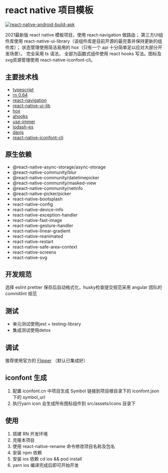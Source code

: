 # react native 项目模板

[![react-native-android-build-apk](https://github.com/VictorYuan666/rn-template/actions/workflows/android.yml/badge.svg)](https://github.com/VictorYuan666/rn-template/actions/workflows/react-native-android-build-apk.yml)

2021最新版 react native 模板项目，使用 react-navigation 做路由；
第三方UI组件库使用 react-native-ui-library（该组件库是目前开源的最完善并保持更新的组件库）；
状态管理使用简洁易用的 hox（只有一个 api 十分简单足以应对大部分开发场景）。
完全采用 ts 语法， 全部为函数式组件使用 react hooks 写法。图标及svg资源管理使用 react-native-iconfont-cli。

## 主要技术栈

- [typescript](https://www.typescriptlang.org/docs/handbook/intro.html)
- [rn 0.64](https://reactnative.dev/)
- [react-navigation](https://reactnavigation.org/docs/getting-started)
- [react-native-ui-lib](https://wix.github.io/react-native-ui-lib/getting-started/setup)
- [hox](https://github.com/umijs/hox)
- [ahooks](https://ahooks.gitee.io/zh-CN/hooks/async)
- [use-immer](https://github.com/immerjs/use-immer)
- [lodash-es](https://www.lodashjs.com/)
- [dayjs](https://dayjs.gitee.io/zh-CN)
- [react-native-iconfont-cli](https://github.com/iconfont-cli/react-native-iconfont-cli)

## 原生依赖

- @react-native-async-storage/async-storage
- @react-native-community/blur
- @react-native-community/datetimepicker
- @react-native-community/masked-view
- @react-native-community/netinfo
- @react-native-picker/picker
- react-native-bootsplash
- react-native-config
- react-native-device-info
- react-native-exception-handler
- react-native-fast-image
- react-native-gesture-handler
- react-native-linear-gradient
- react-native-reanimated
- react-native-restart
- react-native-safe-area-context
- react-native-screens
- react-native-svg

## 开发规范
选择 eslint prettier 保存后自动格式化，husky检查提交规范采用 angular 团队的 commitlint 规范

## 测试
- 单元测试使用jest + testing-library
- 集成测试使用detox

## 调试

推荐使用官方的 [Flipper](https://fbflipper.com/) （默认已集成好）

## iconfont 生成
1. 配置 iconfont.cn 中项目生成 Symbol 链接到项目根目录下的 iconfont.json 下的 symbol_url
2. 执行yarn icon 会生成所有图标组件到 src/assets/icons 目录下

## 使用
1. 搭建 RN 开发环境
2. 克隆本项目
3. 使用 react-native-rename 命令修改项目名称及包名
4. 安装 npm 依赖 
5. 安装 ios 依赖 cd ios && pod install
6. yarn ios 编译完成后即可开始开发